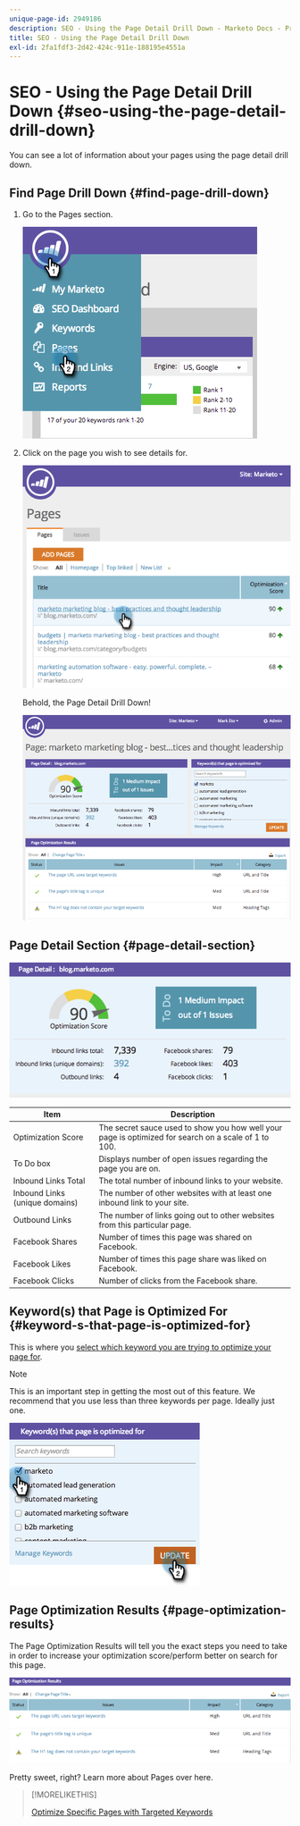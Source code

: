 ```yaml
---
unique-page-id: 2949186
description: SEO - Using the Page Detail Drill Down - Marketo Docs - Product Documentation
title: SEO - Using the Page Detail Drill Down
exl-id: 2fa1fdf3-2d42-424c-911e-188195e4551a
---
```

# SEO - Using the Page Detail Drill Down {#seo-using-the-page-detail-drill-down}

You can see a lot of information about your pages using the page detail drill down.

## Find Page Drill Down {#find-page-drill-down}

1. Go to the Pages section.

   ![](assets/image2014-9-17-21-3a54-3a53.png)

1. Click on the page you wish to see details for.

   ![](assets/image2014-9-17-21-3a54-3a58.png)

   Behold, the Page Detail Drill Down!

   ![](assets/image2014-9-17-21-3a55-3a2.png)

## Page Detail Section {#page-detail-section}

   ![](assets/image2014-9-17-21-3a55-3a46.png)

   | Item |Description |
   |---|---|
   | Optimization Score |The secret sauce used to show you how well your page is optimized for search on a scale of 1 to 100. |
   | To Do box |Displays number of open issues regarding the page you are on. |
   | Inbound Links Total |The total number of inbound links to your website. |
   | Inbound Links (unique domains) |The number of other websites with at least one inbound link to your site. |
   | Outbound Links |The number of links going out to other websites from this particular page. |
   | Facebook Shares |Number of times this page was shared on Facebook. |
   | Facebook Likes |Number of times this page share was liked on Facebook. |
   | Facebook Clicks |Number of clicks from the Facebook share. |

## Keyword(s) that Page is Optimized For  {#keyword-s-that-page-is-optimized-for}

   This is where you [select which keyword you are trying to optimize your page for](/help/marketo/product-docs/additional-apps/seo/keywords/seo-optimize-specific-pages-with-targeted-keywords.md).

   >[!NOTE]
   >
   >This is an important step in getting the most out of this feature. We recommend that you use less than three keywords per page. Ideally just one.

   ![](assets/image2014-9-17-21-3a56-3a35.png)

## Page Optimization Results {#page-optimization-results}

   The Page Optimization Results will tell you the exact steps you need to take in order to increase your optimization score/perform better on search for this page.

   ![](assets/image2014-9-17-21-3a56-3a41.png)

   Pretty sweet, right? Learn more about Pages over here.

>[!MORELIKETHIS]
>
>[Optimize Specific Pages with Targeted Keywords](/help/marketo/product-docs/additional-apps/seo/keywords/seo-optimize-specific-pages-with-targeted-keywords.md)

